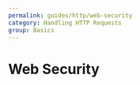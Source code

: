 ```yaml
---
permalink: guides/http/web-security
category: Handling HTTP Requests
group: Basics
---
```


# Web Security
